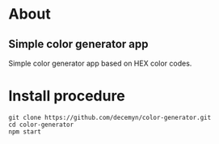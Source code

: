 # About

## Simple color generator app

Simple color generator app based on HEX color codes.

# Install procedure

    git clone https://github.com/decemyn/color-generator.git
    cd color-generator
    npm start